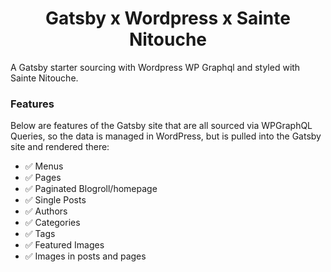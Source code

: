 <h1 align="center">
  Gatsby x Wordpress x Sainte Nitouche
</h1>

A Gatsby starter sourcing with Wordpress WP Graphql and styled with Sainte Nitouche.
### Features

Below are features of the Gatsby site that are all sourced via WPGraphQL Queries, so the data is 
managed in WordPress, but is pulled into the Gatsby site and rendered there:

- :white_check_mark: Menus
- :white_check_mark: Pages
- :white_check_mark: Paginated Blogroll/homepage
- :white_check_mark: Single Posts
- :white_check_mark: Authors
- :white_check_mark: Categories
- :white_check_mark: Tags
- :white_check_mark: Featured Images
- :white_check_mark: Images in posts and pages
